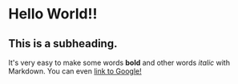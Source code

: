 # Hello World!!
## This is a subheading. 

It's very easy to make some words **bold** and other words *italic* with Markdown. 
You can even [link to Google!](http://google.com)
